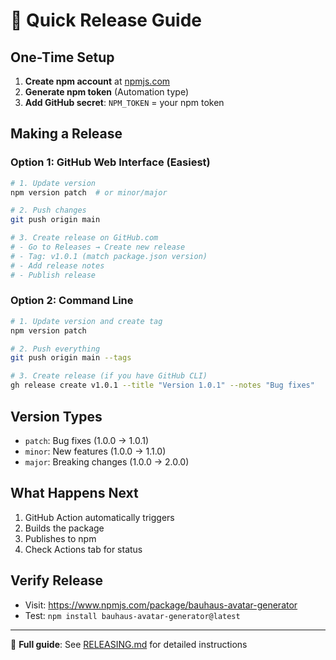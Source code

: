 # 🚀 Quick Release Guide

## One-Time Setup

1. **Create npm account** at [npmjs.com](https://www.npmjs.com)
2. **Generate npm token** (Automation type)
3. **Add GitHub secret**: `NPM_TOKEN` = your npm token

## Making a Release

### Option 1: GitHub Web Interface (Easiest)

```bash
# 1. Update version
npm version patch  # or minor/major

# 2. Push changes
git push origin main

# 3. Create release on GitHub.com
# - Go to Releases → Create new release
# - Tag: v1.0.1 (match package.json version)
# - Add release notes
# - Publish release
```

### Option 2: Command Line

```bash
# 1. Update version and create tag
npm version patch

# 2. Push everything
git push origin main --tags

# 3. Create release (if you have GitHub CLI)
gh release create v1.0.1 --title "Version 1.0.1" --notes "Bug fixes"
```

## Version Types

- `patch`: Bug fixes (1.0.0 → 1.0.1)
- `minor`: New features (1.0.0 → 1.1.0)
- `major`: Breaking changes (1.0.0 → 2.0.0)

## What Happens Next

1. GitHub Action automatically triggers
2. Builds the package
3. Publishes to npm
4. Check Actions tab for status

## Verify Release

- Visit: https://www.npmjs.com/package/bauhaus-avatar-generator
- Test: `npm install bauhaus-avatar-generator@latest`

---

📖 **Full guide**: See [RELEASING.md](./RELEASING.md) for detailed instructions
